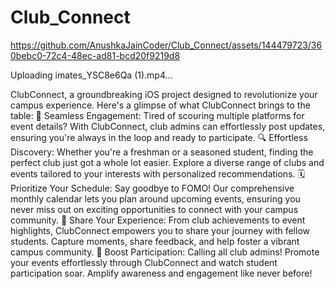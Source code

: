 # Club_Connect
https://github.com/AnushkaJainCoder/Club_Connect/assets/144479723/360bebc0-72c4-48ec-ad81-bcd20f9219d8



Uploading imates_YSC8e6Qa (1).mp4…

ClubConnect, a groundbreaking iOS project designed to revolutionize your campus experience.
Here's a glimpse of what ClubConnect brings to the table:
📱 Seamless Engagement: Tired of scouring multiple platforms for event details? With ClubConnect, club admins can effortlessly post updates, ensuring you're always in the loop and ready to participate.
🔍 Effortless Discovery: Whether you're a freshman or a seasoned student, finding the perfect club just got a whole lot easier. Explore a diverse range of clubs and events tailored to your interests with personalized recommendations.
🗓️ Prioritize Your Schedule: Say goodbye to FOMO! Our comprehensive monthly calendar lets you plan around upcoming events, ensuring you never miss out on exciting opportunities to connect with your campus community.
📸 Share Your Experience: From club achievements to event highlights, ClubConnect empowers you to share your journey with fellow students. Capture moments, share feedback, and help foster a vibrant campus community.
🚀 Boost Participation: Calling all club admins! Promote your events effortlessly through ClubConnect and watch student participation soar. Amplify awareness and engagement like never before!
